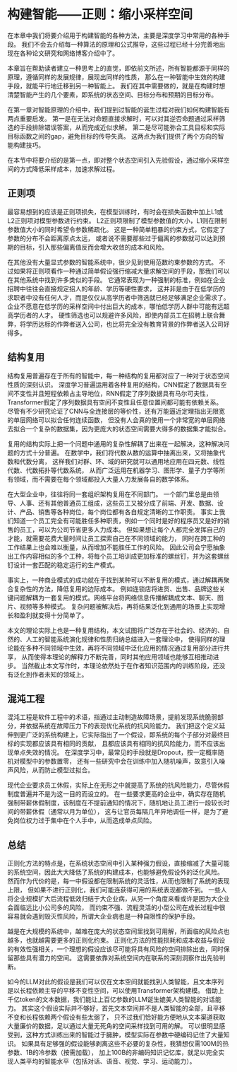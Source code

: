 # 构建智能——正则：缩小采样空间

在本章中我们将要介绍用于构建智能的各种方法，主要是深度学习中常用的各种手段。
我们不会去介绍每一种算法的原理和公式推导，这些过程已经十分完善地出现在各种论文研究和网络博客介绍中了。

本章旨在帮助读者建立一种思考上的直觉，即依前文所述，所有智能都源于同样的原理，遵循同样的发展规律，展现出同样的性质，
那么在一种智能中生效的构建手段，就能平行地迁移到另一种智能上。
我们在其中需要做的，就是在构建时想清楚智能产生的几个要素，即系统的状态空间、目标分布和预期的目标分布。

在第一章对智能原理的介绍中，我们提到过智能的诞生过程对我们如何构建智能有两点重要启发。
第一是在无法对命题直接求解时，可以对其逆否命题通过采样筛选的手段排除错误答案，从而完成近似求解。
第二是尽可能弥合工具目标和实际目标函数之间的gap，避免目标的传导失真。
这两点为我们提供了两个方向的智能构建技巧。

在本节中将要介绍的是第一点，即对整个状态空间引入先验假设，通过缩小采样空间的方式降低采样成本，加速求解过程。


## 正则项

最容易想到的应该是正则项损失，在模型训练时，有时会在损失函数中加上L1或L2正则项对模型参数进行约束。
L2正则项限制了模型参数值的大小，L1则在限制参数值大小的同时希望令参数稀疏化。
这是一种简单粗暴的约束方式，它假定了参数的分布不会距离原点太远，
或者说不需要那些过于偏离的参数就可以达到预期的目标，引入那些偏离值反而会增大收敛的成本和风险。

在其他没有大量显式参数的智能系统中，很少见到使用范数约束参数的方式。
不过如果将正则项看作一种通过简单假设强行缩减大量求解空间的手段，那我们可以在其他系统中找到许多类似的手段。
它通常表现为一种强制的标准，例如在企业招聘中往往会直接规定招人的年龄、学历等硬性要求，
这并非是由于在低学历的求职者中没有任何人才，而是仅仅从高学历者中筛选就已经足够满足企业需求了。
企业不愿意在低学历的采样空间中付出巨大的成本，哪怕低学历人群中可能有远超高学历者的人才。
硬性筛选也可以规避许多风险，即使内部员工在招聘上联合舞弊，将学历达标的作弊者送入公司，也比将完全没有教育背景的作弊者送入公司好得多。


## 结构复用

结构复用普遍存在于所有的智能中，每一种结构的复用都对应了一种对于状态空间性质的深刻认识。
深度学习普遍运用着各种复用的结构，CNN假定了数据具有空间不变性并且短程依赖占主导地位，RNN假定了序列数据具有马尔可夫性，
Transformer假定了序列数据具有空间不变性且任意位置间都可能有依赖关系。
尽管有不少研究论证了CNN与全连接层的等价性，还有万能逼近定理指出无限宽的单层网络可以拟合任何连续函数，
但没有人会真的使用一个非常宽的单层网络去拟合一个复杂的数据集，因为更庞大的状态空间需要大得多的数据集才能拟合。

复用的结构实际上把一个问题中通用的复杂性解耦了出来在一起解决，这种解决问题的方式十分普遍。
在数学中，我们将代数从数的运算中抽离出来，又将抽象代数和代数分离，
这样我们对群、环、域的研究就可以通用地应用在四元数、线性代数、代数拓扑等代数系统，
从而广泛运用在机器学习、图形学、量子力学等所有领域，而不需要在每个领域都投入大量人力发展各自的数学体系。

在大型企业中，往往将同一套组织架构复用在不同部门。
一个部门里总是由领导、人事、还有其他普通员工组成，这些员工又被分成了前端、开发、数据、设计、产品、销售等各种岗位，每个岗位都有各自规定清晰的工作职责。
事实上我们知道一个员工完全有可能胜任多种职责，例如一个同时是好的程序员又是好的销售的员工，可以为公司节省更多人力成本。
但如果想让每个人都完全发挥自己的才能，就需要花费大量时间让员工探索自己在不同领域的能力，
同时在跨工种的工作结果上也会难以衡量，从而增加不能胜任工作的风险。
因此公司会宁愿抽象出工作内容相似的多个工种，将每个员工培训成更加标准的螺丝钉，并为这套螺丝钉设计一套匹配的稳定运行的生产模式。

事实上，一种商业模式的成功就在于找到某种可以不断复用的模式，通过解耦再聚合复杂性的方法，降低复用的边际成本。
例如连锁店将进货、出售、品牌这些关键问题解耦为一套复用的模式。网络平台将网络信息传播解耦成文本、聊天、图片、视频等多种模式。
复杂问题被解决后，再将结果泛化到通用的场景上实现增长和盈利就变得十分简单了。

本文的理论实际上也是一种复用结构，本文试图将广泛存在于社会的、经济的、自然的、人工的智能系统演化规律和性质归纳总结进入一套理论中，
使得同样的理论能在多种不同领域中生效，再将不同领域中泛化应用的情况通过复用部分进行共享，
从而使得本理论的解释力不断完善，同时其他应用领域也能够互相推动进步。
当然截止本文写作时，本理论依然处于在作者知识范围内的训练阶段，还没有泛化到作者未知的领域上。


## 混沌工程

混沌工程是软件工程中的术语，指通过主动制造故障场景，提前发现系统脆弱部分，并依据系统在故障压力下的表现优化系统的抗风险能力。
我们把这个定义延伸到更广泛的系统构建上，它实际指出了一个假设，即系统的每个子部分对最终目标的实现都应该具有相同的贡献，
且都应该具有相同的抗风险能力，而不应该出现单点失效的情况。
在深度学习中，最常见的手段就是Dropout，按一定概率随机对模型中的参数置零，
还有一些研究中会在训练中加入随机噪声，故意引入噪声风险，从而防止模型过拟合。

现代企业要求员工休假，实际上在无形之中就提高了系统的抗风险能力，尽管休假制度普遍并不是为这一目的而设立的。
在一些要求更高的企业中，确实存在随机强制带薪休假制度，该制度在不提前通知的情况下，随机地让员工进行一段较长时间的带薪休假（通常以月为单位），
这与让官员每隔几年异地调任一样，是为了避免岗位权力过于集中在个人手中，从而造成单点风险。



## 总结

正则化方法的特点是，在系统状态空间中引入某种强力假设，直接缩减了大量可能的系统空间，因此大大降低了系统的构建成本，也能够避免假设外的泛化风险。
然而作为代价的是，每一中假设都在限制系统的灵活性，从而也限制了系统的表现上限，
但如果不进行正则化，我们可能连获得可用的系统表现都做不到。
一些人将企业规模扩大后流程低效归结于大企业病，从另一个角度来看或许是因为大企业会面临远比小公司多的风险，
而约束不强、流程灵活的小型公司在成长过程中很容易就会遇到毁灭性风险，所谓大企业病也是一种自限性的保护手段。

越是在大规模的系统中，越难在庞大的状态空间里找到可用解，所面临的风险点也越多，也就越需要更多的正则化约束。
正则化方法的性能损耗和成本收益与假设的有效性强相关，一个理想的假设应该尽可能将具有风险的空间排除出去，同时保留那些具有潜力的空间。
这需要依靠对系统空间内在联系的深刻洞察作出先验判断。

如今的LLM对此的假设是我们可以仅在文本空间就能找到人类智能，且文本序列是以长程依赖主导的平移不变性空间，可以使用Transformer架构建模。
借助上千亿token的文本数据，我们能让上百亿参数的LLM诞生媲美人类智能的对话能力。
其实这个假设实际并不够好，首先文本空间并不是人类智能的全部，且平移不变和长程依赖两个假设有些太弱了，
只不过我们恰好能方便地从文本渠道获取大量廉价的数据，足以通过大量无死角的空间采样找到可用的解。
可以很明显感受到，这种方式训练出来的智能过于臃肿，模型实际在参数中硬编码记住了大量知识。
如果具有足够强的假设能够剥离这些不必要的复杂性，我猜想仅需100M的热参数、1B的冷参数（按需加载），
加上100B的非编码知识记忆库，就足以完全实现人类平均的智能水平（包括对话、语音、视觉、学习、运动能力）。


